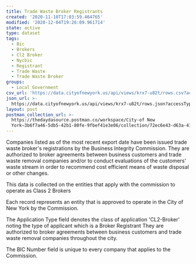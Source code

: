 ```yaml
---
title: Trade Waste Broker Registrants
created: '2020-11-10T17:03:59.464765'
modified: '2020-12-04T19:26:09.961714'
state: active
type: dataset
tags:
  - Bic
  - Brokers
  - Cl2 Broker
  - Nycbic
  - Registrant
  - Trade Waste
  - Trade Waste Broker
groups:
  - Local Government
csv_url: 'https://data.cityofnewyork.us/api/views/krx7-u82t/rows.csv?accessType=DOWNLOAD'
json_url: >-
  https://data.cityofnewyork.us/api/views/krx7-u82t/rows.json?accessType=DOWNLOAD
layout: post
postman_collection_url: >-
  https://thedaydasource.postman.co/workspace/City-of New
  York~3b6f7a46-5db5-42b1-80fe-9fbef41e3e06/collection/72ec6e43-d63a-4143-94be-d78e5446f1d8
---
```

Companies listed as of the most recent export date have been issued trade waste broker's registrations by the Business Integrity Commission. They are authorized to broker agreements between business customers and trade waste removal
companies and/or to conduct evaluations of the customers' waste stream in order to recommend cost efficient means of waste disposal or other changes.

This data is collected on the entities that apply with the commission to operate as Class 2 Brokers 

Each record represents an entity that is approved to operate in the City of New York by the Commission. 

The  Application Type field denotes the class of application 'CL2-Broker'  noting the type of applicant which is a  Broker Registrant They are authorized to broker agreements between business customers and trade waste removal companies throughout the city.

The BIC Number field is unique to every company that applies to the Commission.
